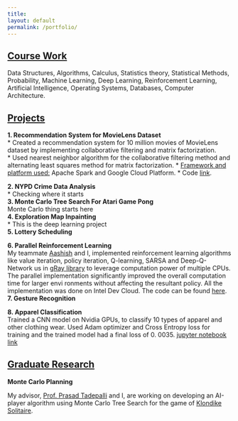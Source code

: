 ```yaml
---
title:
layout: default
permalink: /portfolio/
---
```


## <u>Course Work</u>


Data Structures, Algorithms, Calculus, Statistics theory, Statistical Methods, Probability,  Machine Learning, Deep Learning, Reinforcement Learning, Artificial Intelligence, Operating Systems,
Databases, Computer Architecture.

## <u>Projects</u>

**1.    Recommendation System for MovieLens Dataset**<br/>
	* Created a recommendation system for 10 million movies of MovieLens dataset by implementing collaborative filtering and matrix factorization.\
	* Used nearest neighbor algorithm for the collaborative filtering method and alternating least squares method for matrix factorization.
	* <u>Framework and platform used:</u> Apache Spark and Google Cloud Platform.
	* Code [link](https://github.com/bhparijat/Recommendation-system).
	
**2.    NYPD Crime Data Analysis**<br/>
	* Checking where it starts <br/>
**3.    Monte Carlo Tree Search For Atari Game Pong**<br/>
	Monte Carlo thing starts here<br/>
**4.    Exploration Map Inpainting**<br/>
	* This is the deep learning project<br/>
**5.    Lottery Scheduling**

**6.    Parallel Reinforcement Learning** <br/>
	My teammate [Aashish](http://www.adhikariaashish.com.np/) and I,  implemented reinforcement learning algorithms like value iteration, policy iteration, Q-learning, SARSA and Deep-Q-Network us	in	  g[Ray library](https://github.com/ray-project/ray) to leverage computation power of multiple CPUs. The parallel implementation significantly improved the overall computation time for larger envi	    ronments without affecting the resultant policy. All the implementation was done on Intel Dev Cloud. The code can be found [here](https://github.com/bhparijat/Parallel-Reinforcement-Learning).
	<br/>
**7. 	Gesture Recognition**

**8. 	Apparel Classification**<br/>
	Trained a CNN model on Nvidia GPUs, to classify 10 types of apparel and other clothing wear. Used Adam optimizer and Cross Entropy loss for training and the trained model had a final loss of 0.	  0035. [jupyter notebook link](https://github.com/bhparijat/Image-classification-Fashion-MNIST/blob/master/Fashion-MNIST.ipynb)<br/>

## <u>Graduate Research</u>

**Monte Carlo Planning** <br/>

My advisor, [Prof. Prasad Tadepalli](http://web.engr.oregonstate.edu/~tadepall/) and I, are working on developing an AI-player algorithm using Monte Carlo Tree Search for the game of [Klondike Solitaire](https://www.solitaire-klondike.com/).